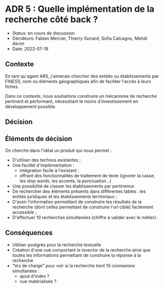 # ADR 5 : Quelle implémentation de la recherche côté back ?

* Status: en cours de discussion
* Décideurs: Fabien Mercier, Thierry Gonard, Sofía Calcagno, Mehdi Akrim
* Date: 2022-07-19

## Contexte

En tant qu'agent ARS, j'aimerais chercher des entités ou établissements par FINESS, nom ou éléments géographiques afin de faciliter l'accès à leurs fiches.

Dans ce contexte, nous souhaitons construire un mécanisme de recherche pertinent et performant, nécessitant le moins d'investissement en développement possible.

## Décision



## Éléments de décision

On cherche dans l'idéal un produit qui nous permet :
- D'utiliser des technos existantes ;
- Une facilité d'implémentation :
  - intégration facile à l'existant ;
  - offrant des fonctionnalités de traitement de texte (ignorer la casse, les *stop words*, les accents, la ponctuation...)
- Une possibilité de classer les établissements par pertinence
- De rechercher des éléments présents dans différentes tables : les entités juridiques et les établissements territoriaux ;
- D'avoir l'information permettant de construire les résultats de la recherche (dont celles permettant de construire l'url cible) facilement accessible ;
- D'effectuer 10 recherches simultanées (chiffre à valider avec le métier).


## Conséquences

- Utiliser postgres pour la recherche textuelle
- Création d'une vue comportant le tsvector de la recherche ainsi que toutes les informations permettant de construire la réponse à la recherche
- "tirs de charge" pour voir si la recherche tient 10 connexions simultanées :
  - ajout d'index ?
  - vue matérialisée ?
